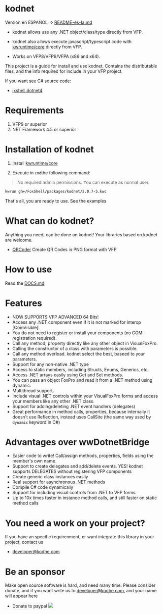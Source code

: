 # kodnet 

Versión en ESPAÑOL => [README-es-la.md](./README-es-la.md)


- kodnet allows use any .NET object/class/type directly from VFP.

- kodnet also allows execute javascript/typescript code with [kwruntime/core](https://github.com/kwruntime/core/blob/main/INSTALL.md)  directly from VFP.

- Works on VFP8/VFP9/VFPA (x86 and x64).

This project is a guide for install and use kodnet. Contains the distributable files, and the info required for include in your VFP project.

If you want see C# source code:
 - [jxshell.dotnet4](https://github.com/kodhework/jxshell.dotnet4)


# Requirements

1. VFP9 or superior 
2. NET Framework 4.5 or superior 


# Installation of kodnet 

1. Install [kwruntime/core](https://github.com/kwruntime/core/blob/main/INSTALL.md)

2. Execute in ```cmd```the following command:

> No required admin permissions. You can execute as normal user.

```bash	
kwrun gh+/FoxShell/packages/kodnet/2.0.7-5.kwc
```

That's all, you are ready to use. See the examples


# What can do kodnet?

Anything you need, can be done on kodnet! Your libraries based on kodnet are welcome.

- [QRCoder](https://github.com/FoxShell/qrcoder) Create QR Codes in PNG format with VFP


# How to use

Read the [DOCS.md](./DOCS.md)


# Features

- NOW SUPPORTS VFP ADVANCED 64 Bits!
- Access any .NET component even if it is not marked for interop [ComVisible].
- You do not need to register or install your components (no COM registration required).
- Call any method, property directly like any other object in VisualFoxPro.
- Calling the constructor of a class with parameters is possible.
- Call any method overload. kodnet select the best, baseed to your parameters.
- Support for any non-native .NET type
- Access to static members, including Structs, Enums, Generics, etc.
- Access .NET arrays easily using Get and Set methods.
- You can pass an object FoxPro and read it from a .NET method using dynamic.
- Multithread support.
- Include visual .NET controls within your VisualFoxPro forms and access your members like any other .NET class.
- Support for adding/deleting .NET event handlers (delegates)
- Great performance in method calls, properties, because internally it doesn't use Reflection, instead uses CallSite (the same way used by ```dynamic``` keyword in C#)


# Advantages over wwDotnetBridge

- Easier code to write! Call/assign methods, properties, fields using the member's own name.
- Support to create delegates and add/delete events. YES! kodnet supports DELEGATES without registering VFP components
- Create generic class instances easily
- Real support for asynchronous .NET methods
- Compile C# code dynamically
- Support for including visual controls from .NET to VFP forms
- Up to 10x times faster in instance method calls, and still faster on static method calls



# You need a work on your project?

If you have an specific requirenment, or want integrate this library in your project, contact us

 - developer@kodhe.com


# Be an sponsor

Make open source software is hard, and need many time. Please consider donate, and if you want write us to developer@kodhe.com, and your name will appear here

* Donate to paypal [![](https://www.paypalobjects.com/en_US/i/btn/btn_donateCC_LG.gif)](https://www.paypal.com/cgi-bin/webscr?cmd=_s-xclick&hosted_button_id=XTUTKMVWCVQCJ&source=url)
